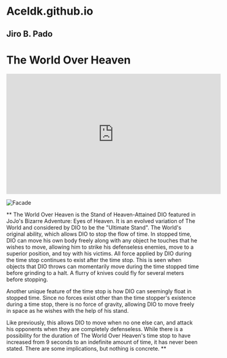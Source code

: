 # AceIdk.github.io
## Jiro B. Pado ##
# The World Over Heaven #
<iframe width="560" height="315" src="https://www.youtube.com/embed/ZHoh0XfdGtc?si=7sD4H35FnIQ1NrBW" title="YouTube video player" frameborder="0" allow="accelerometer; autoplay; clipboard-write; encrypted-media; gyroscope; picture-in-picture; web-share" allowfullscreen></iframe>

![Facade](https://www.google.com/url?sa=i&url=https%3A%2F%2Fwww.reddit.com%2Fr%2Frespectthreads%2Fcomments%2F14bquia%2Frespect_heaven_ascension_dio_jojos_bizarre%2F&psig=AOvVaw3W-akLBSFAAqNxqpRL-QIq&ust=1701745707905000&source=images&cd=vfe&opi=89978449&ved=0CBIQjRxqFwoTCMib34_p9IIDFQAAAAAdAAAAABAZ)

** The World Over Heaven is the Stand of Heaven-Attained DIO featured in JoJo's Bizarre Adventure: Eyes of Heaven. It is an evolved variation of The World and considered by DIO to be the "Ultimate Stand". The World's original ability, which allows DIO to stop the flow of time. In stopped time, DIO can move his own body freely along with any object he touches that he wishes to move, allowing him to strike his defenseless enemies, move to a superior position, and toy with his victims. All force applied by DIO during the time stop continues to exist after the time stop. This is seen when objects that DIO throws can momentarily move during the time stopped time before grinding to a halt. A flurry of knives could fly for several meters before stopping.

Another unique feature of the time stop is how DIO can seemingly float in stopped time. Since no forces exist other than the time stopper's existence during a time stop, there is no force of gravity, allowing DIO to move freely in space as he wishes with the help of his stand.

Like previously, this allows DIO to move when no one else can, and attack his opponents when they are completely defenseless. While there is a possibility for the duration of The World Over Heaven's time stop to have increased from 9 seconds to an indefinite amount of time, it has never been stated. There are some implications, but nothing is concrete. **
